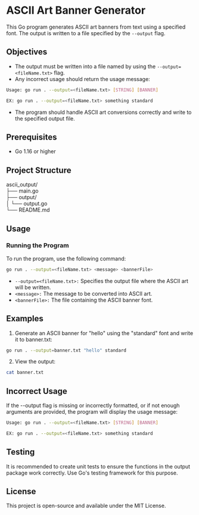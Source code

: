 # ASCII Art Banner Generator

This Go program generates ASCII art banners from text using a specified font. The output is written to a file specified by the `--output` flag.

## Objectives

- The output must be written into a file named by using the `--output=<fileName.txt>` flag.
- Any incorrect usage should return the usage message:
```bash
Usage: go run . --output=<fileName.txt> [STRING] [BANNER]

EX: go run . --output=<fileName.txt> something standard
```
- The program should handle ASCII art conversions correctly and write to the specified output file.

## Prerequisites

- Go 1.16 or higher

## Project Structure

ascii_output/   
├── main.go  
├── output/   
│ └── output.go   
└── README.md     


## Usage

### Running the Program

To run the program, use the following command:

```sh
go run . --output=<fileName.txt> <message> <bannerFile>
```
- `--output=<fileName.txt>:` Specifies the output file where the ASCII art will be written.
- `<message>:` The message to be converted into ASCII art.
- `<bannerFile>:` The file containing the ASCII banner font.

## Examples
1. Generate an ASCII banner for "hello" using the "standard" font and write it to banner.txt:
```bash
go run . --output=banner.txt "hello" standard
```
2. View the output:
```bash
cat banner.txt
```
## Incorrect Usage
If the --output flag is missing or incorrectly formatted, or if not enough arguments are provided, the program will display the usage message:

```sh
Usage: go run . --output=<fileName.txt> [STRING] [BANNER]

EX: go run . --output=<fileName.txt> something standard
```
## Testing
It is recommended to create unit tests to ensure the functions in the output package work correctly. Use Go's testing framework for this purpose.

## License
This project is open-source and available under the MIT License.







